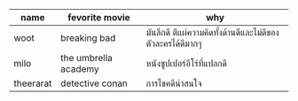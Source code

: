 | name | fevorite movie       | why                                                        |
| ---- | -------------------- | ---------------------------------------------------------- |
| woot | breaking bad         | มันลึกดี ตีแผ่ความคิดทั้งด้านดีและไม่ดีของตัวละครได้ดีมากๆ |
| milo | the umbrella academy | หนังซูปเปอร์อีโร่ที่แปลกดี                                 |
| theerarat | detective conan  | การไขคดีน่าสนใจ |
